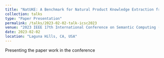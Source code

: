 ```yaml
---
title: "NatUKE: A Benchmark for Natural Product Knowledge Extraction from Academic Literature"
collection: talks
type: "Paper Presentation"
permalink: /talks/2023-02-02-talk-icsc2023
venue: "2023 IEEE 17th International Conference on Semantic Computing (ICSC)"
date: 2023-02-02
location: "Laguna Hills, CA, USA"
---
```


Presenting the paper work in the conference
